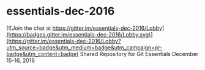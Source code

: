 # essentials-dec-2016

[![Join the chat at https://gitter.im/essentials-dec-2016/Lobby](https://badges.gitter.im/essentials-dec-2016/Lobby.svg)](https://gitter.im/essentials-dec-2016/Lobby?utm_source=badge&utm_medium=badge&utm_campaign=pr-badge&utm_content=badge)
Shared Repository for Git Essentials December 15-16, 2016

